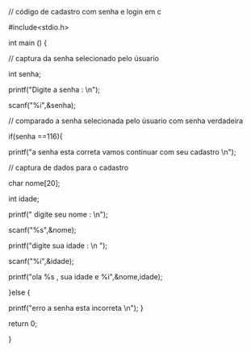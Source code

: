 // código de cadastro com senha e login em c

#include<stdio.h>

int main () {

// captura da senha selecionado pelo úsuario

int senha;

printf("Digite a  senha : \n");

scanf("%i",&senha);

// comparado a senha selecionada pelo úsuario com senha verdadeira

if(senha ==116){

printf("a senha esta correta vamos continuar com seu cadastro \n");

// captura de dados para o cadastro
	
 char nome[20];
	
 int idade;

 printf(" digite seu nome : \n");
	
 scanf("%s",&nome);
	
	
 printf("digite sua idade : \n ");
	
 scanf("%i",&idade);
	
	
 printf("ola %s , sua idade e %i",&nome,idade);

}else {

printf("erro a senha esta incorreta \n");
}
	
 return 0;
 
 }
